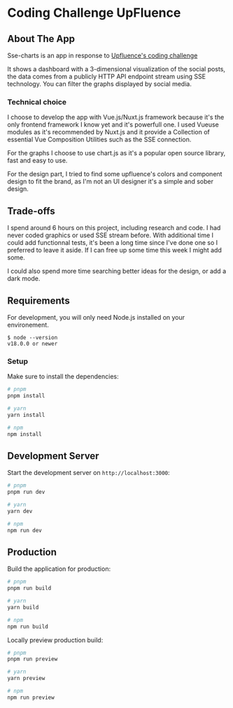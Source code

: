 # Coding Challenge UpFluence


## About The App
Sse-charts is an app in response to [Upfluence's coding challenge](https://gist.github.com/AlexisMontagne/6964887537bba43ce8d2ed7dd7a4a85e)

It shows a dashboard with a 3-dimensional visualization of the social posts, the data comes from a publicly HTTP API endpoint stream using SSE technology.
You can filter the graphs displayed by social media.


### Technical choice

I choose to develop the app with Vue.js/Nuxt.js framework because it's the only frontend framework I know yet and it's powerfull one.
I used Vueuse modules as it's recommended by Nuxt.js and it provide a Collection of essential Vue Composition Utilities such as the SSE connection.

For the graphs I choose to use chart.js as it's a popular open source library, fast and easy to use.

For the design part, I tried to find some upfluence's colors and component design to fit the brand, as I'm not an UI designer it's a simple and sober design.


## Trade-offs

I spend around 6 hours on this project, including research and code. I had never coded graphics or used SSE stream before.
With additional time I could add functionnal tests, it's been a long time since I've done one so I preferred to leave it aside. If I can free up some time this week I might add some.

I could also spend more time searching better ideas for the design, or add a dark mode.


## Requirements

For development, you will only need Node.js installed on your environement.

    $ node --version
    v18.0.0 or newer

### Setup

Make sure to install the dependencies:

```bash
# pnpm
pnpm install

# yarn
yarn install

# npm
npm install
```

## Development Server

Start the development server on `http://localhost:3000`:

```bash
# pnpm
pnpm run dev

# yarn
yarn dev

# npm
npm run dev
```

## Production

Build the application for production:

```bash
# pnpm
pnpm run build

# yarn
yarn build

# npm
npm run build
```

Locally preview production build:

```bash
# pnpm
pnpm run preview

# yarn
yarn preview

# npm
npm run preview
```

